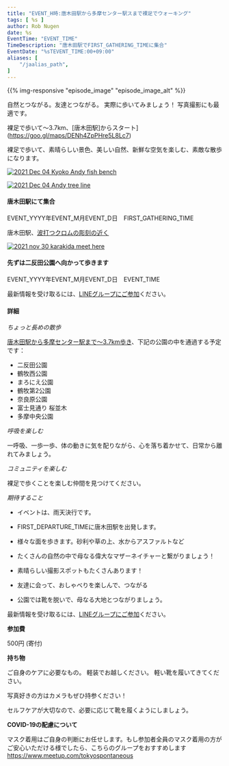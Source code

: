 ```yaml
---
title: "EVENT_H時:唐木田駅から多摩センター駅スまで裸足でウォーキング"
tags: [ %s ]
author: Rob Nugen
date: %s
EventTime: "EVENT_TIME"
TimeDescription: "唐木田駅でFIRST_GATHERING_TIMEに集合"
EventDate: "%sTEVENT_TIME:00+09:00"
aliases: [
    "/jaalias_path",
]
---
```


{{% img-responsive "episode_image" "episode_image_alt" %}}

自然とつながる。友達とつながる。
実際に歩いてみましょう！ 写真撮影にも最適です。


裸足で歩いて～3.7km、[唐木田駅]からスタート](https://goo.gl/maps/DENh4ZpPHre5L8Lc7)

裸足で歩いて、素晴らしい景色、美しい自然、新鮮な空気を楽しむ、素敵な散歩になります。

[![2021 Dec 04 Kyoko Andy fish bench](//b.robnugen.com/blog/2021/walk_and_talk/thumbs/2021_dec_04_kyoko_andy_fish_bench.jpg)](//b.robnugen.com/blog/2021/walk_and_talk/2021_dec_04_kyoko_andy_fish_bench.jpg)

[![2021 Dec 04 Andy tree line](//b.robnugen.com/blog/2021/walk_and_talk/thumbs/2021_dec_04_andy_tree_line.jpg)](//b.robnugen.com/blog/2021/walk_and_talk/2021_dec_04_andy_tree_line.jpg)

#### 唐木田駅にて集合

EVENT_YYYY年EVENT_M月EVENT_D日　FIRST_GATHERING_TIME


唐木田駅、[波打つクロムの彫刻の近く](https://goo.gl/maps/DENh4ZpPHre5L8Lc7)

[![2021 nov 30 karakida meet here](//b.robnugen.com/blog/2021/walk_and_talk/thumbs/2021_nov_30_karakida_meet_here.jpg)](//b.robnugen.com/blog/2021/walk_and_talk/2021_nov_30_karakida_meet_here.jpg)


#### 先ずは二反田公園へ向かって歩きます

EVENT_YYYY年EVENT_M月EVENT_D日　EVENT_TIME

最新情報を受け取るには、[LINEグループにご参加](/contact/)ください。

#### 詳細

*ちょっと長めの散歩*


[唐木田駅から多摩センター駅まで〜3.7km歩き](https://goo.gl/maps/diH14KkkkcAURACV8)、下記の公園の中を通過する予定です：

* 二反田公園
* 鶴牧西公園
* まろにえ公園
* 鶴牧第2公園
* 奈良原公園
* 富士見通り 桜並木
* 多摩中央公園

*呼吸を楽しむ*

一呼吸、一歩一歩、体の動きに気を配りながら、心を落ち着かせて、日常から離れてみましょう。

*コミュニティを楽しむ*

裸足で歩くことを楽しむ仲間を見つけてください。

*期待すること*

* イベントは、雨天決行です。
* FIRST_DEPARTURE_TIMEに唐木田駅を出発します。
* 様々な面を歩きます。砂利や草の上、水からアスファルトなど
* たくさんの自然の中で母なる偉大なマザーネイチャーと繋がりましょう！
* 素晴らしい撮影スポットもたくさんあります！
* 友達に会って、おしゃべりを楽しんで、つながる

* 公園では靴を脱いで、母なる大地とつながりましょう。

最新情報を受け取るには、[LINEグループにご参加](/contact/)ください。

**参加費**

500円 (寄付)

**持ち物**

ご自身のケアに必要なもの。 軽装でお越しください。
軽い靴を履いてきてください。

写真好きの方はカメラもぜひ持参ください！

セルフケアが大切なので、必要に応じて靴を履くようにしましょう。

**COVID-19の配慮について**

マスク着用はご自身の判断にお任せします。もし参加者全員のマスク着用の方がご安心いただける様でしたら、こちらのグループをおすすめします
https://www.meetup.com/tokyospontaneous
